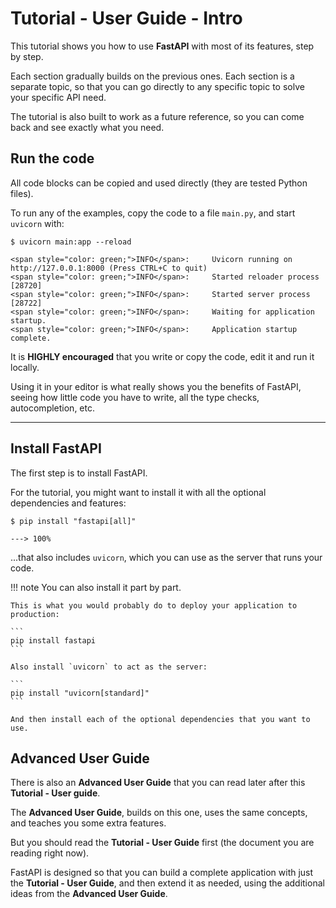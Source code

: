 # Tutorial - User Guide - Intro

This tutorial shows you how to use **FastAPI** with most of its features, step by step.

Each section gradually builds on the previous ones. Each section is a separate topic, so that you can go directly to any specific topic to solve your specific API need.

The tutorial is also built to work as a future reference, so you can come back and see exactly what you need.

## Run the code

All code blocks can be copied and used directly (they are tested Python files).

To run any of the examples, copy the code to a file `main.py`, and start `uvicorn` with:

<div class="termy">

```console
$ uvicorn main:app --reload

<span style="color: green;">INFO</span>:     Uvicorn running on http://127.0.0.1:8000 (Press CTRL+C to quit)
<span style="color: green;">INFO</span>:     Started reloader process [28720]
<span style="color: green;">INFO</span>:     Started server process [28722]
<span style="color: green;">INFO</span>:     Waiting for application startup.
<span style="color: green;">INFO</span>:     Application startup complete.
```

</div>

It is **HIGHLY encouraged** that you write or copy the code, edit it and run it locally.

Using it in your editor is what really shows you the benefits of FastAPI, seeing how little code you have to write, all the type checks, autocompletion, etc.

---

## Install FastAPI

The first step is to install FastAPI.

For the tutorial, you might want to install it with all the optional dependencies and features:

<div class="termy">

```console
$ pip install "fastapi[all]"

---> 100%
```

</div>

...that also includes `uvicorn`, which you can use as the server that runs your code.

!!! note
    You can also install it part by part.

    This is what you would probably do to deploy your application to production:

    ```
    pip install fastapi
    ```

    Also install `uvicorn` to act as the server:

    ```
    pip install "uvicorn[standard]"
    ```

    And then install each of the optional dependencies that you want to use.

## Advanced User Guide

There is also an **Advanced User Guide** that you can read later after this **Tutorial - User guide**.

The **Advanced User Guide**, builds on this one, uses the same concepts, and teaches you some extra features.

But you should read the **Tutorial - User Guide** first (the document you are reading right now).

FastAPI is designed so that you can build a complete application with just the **Tutorial - User Guide**, and then extend it as needed, using the additional ideas from the **Advanced User Guide**.
